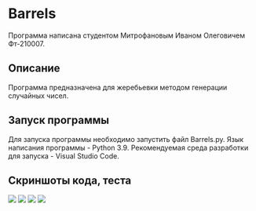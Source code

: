 # Barrels
 
 Программа написана студентом Митрофановым Иваном Олеговичем Фт-210007.

## Описание

 Программа предназначена для жеребьевки методом генерации случайных чисел.

## Запуск программы

 Для запуска программы необходимо запустить файл Barrels.py. Язык написания программы - Python 3.9. Рекомендуемая среда разработки для запуска - Visual Studio Code.

## Скриншоты кода, теста
![](https://sun2.sibirix.userapi.com/s/v1/ig2/x4NVZM84WnBQvSL000JhpUX2EcRgQ1EUoGW1AElX1NAlSYark8Z0THe_bZogHOUQyFjdbTSZHoukspmecSuvcDuX.jpg?size=1526x852&quality=96&type=album)
![](https://sun9-north.userapi.com/sun9-85/s/v1/ig2/q2nJfmp_7IC0LrpyYSwH2e4CtLSXl9V_WxUeH01AiRo9hsvtDkiOEvvn_yuYkhxHvil0jgvZ-gz5SKlZK26iftXl.jpg?size=1513x488&quality=96&type=album)
![](https://sun9-east.userapi.com/sun9-23/s/v1/ig2/XKMhNFmhK3RSFbOs2T85AUTkeUInMaJTez8ocGU3VvKZzl0P--rmoPR5YFQLLMBZC0WV3awZY2AQxXS8T0vAJQyg.jpg?size=1513x889&quality=96&type=album)
![](https://sun9-west.userapi.com/sun9-61/s/v1/ig2/bWN6D5zHNoQTvZNDaOJnMUKKPSAnLBf-nOsA6tkHe1mKC7KR1xBWzveVfCq_JqZy0GsAP0cPMMHg-Fd4VMPpY2Z3.jpg?size=1524x627&quality=96&type=album)